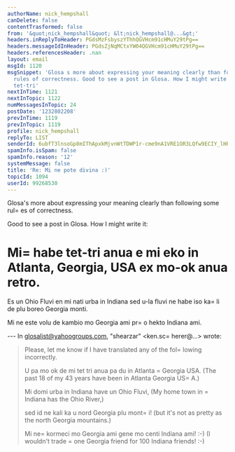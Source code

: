 ```yaml
---
authorName: nick_hempshall
canDelete: false
contentTrasformed: false
from: '&quot;nick_hempshall&quot; &lt;nick_hempshall@...&gt;'
headers.inReplyToHeader: PGdsMzFsbyszYThhQGVHcm91cHMuY29tPg==
headers.messageIdInHeader: PGdsZjNqMCtxYW04QGVHcm91cHMuY29tPg==
headers.referencesHeader: .nan
layout: email
msgId: 1120
msgSnippet: 'Glosa s more about expressing your meaning clearly than following some
  rules of correctness. Good to see a post in Glosa. How I might write it: Mi habe
  tet-tri'
nextInTime: 1121
nextInTopic: 1122
numMessagesInTopic: 24
postDate: '1232802208'
prevInTime: 1119
prevInTopic: 1119
profile: nick_hempshall
replyTo: LIST
senderId: 6ubfT3lnsoGp8mIThApxkMjvnWtTDWP1r-cme9nA1VRE1OR3LQfw9ECIY_lHP4N-yu_jy6tN3Oxp-SIcSYa8tWKWAauWLf7YNbMjapppseKGI3XA
spamInfo.isSpam: false
spamInfo.reason: '12'
systemMessage: false
title: 'Re: Mi ne pote divina :)'
topicId: 1094
userId: 99268530
---
```


Glosa's more about expressing your meaning clearly than following 
some rul=
es of correctness.

Good to see a post in Glosa. How I might write it:


Mi=
 habe tet-tri anua e mi eko in Atlanta, Georgia, USA ex mo-ok anua 
retro.
=

Es un Ohio Fluvi en mi nati urba in Indiana sed u-la fluvi ne habe 
iso ka=
li de plu boreo Georgia monti.

Mi ne este volu de kambio mo Georgia ami pr=
o hekto Indiana ami.


--- In glosalist@yahoogroups.com, "shearzar" <ken.sc=
herer@...> wrote:
> Please, let me know if I have translated any of the fol=
lowing 
> incorrectly.
> 
> U pa mo ok de mi tet tri anua pa du in Atlanta =
Georgia USA. 
> (The past 18 of my 43 years have been in Atlanta Georgia US=
A.)  
> 
> Mi domi urba in Indiana have un Ohio Fluvi, 
> (My home town in =
Indiana has the Ohio River,)
> 
> sed id ne kali ka u nord Georgia plu mont=
i! 
> (but it's not as pretty as the north Georgia mountains.)  
> 
> Mi ne=
 kormeci mo Georgia ami gene mo centi Indiana ami! :-)
> (I wouldn't trade =
one Georgia friend for 100 Indiana friends! :-)   



